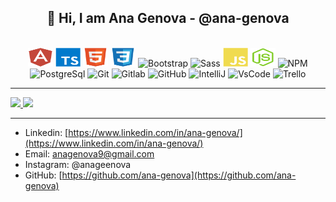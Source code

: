 <div align="center">
    <h2>👋 Hi, I am Ana Genova - @ana-genova </h2>
    <br/>
    <div>
        <img alt="Angular" title="Angular" height="30" width="40"
             src="https://raw.githubusercontent.com/devicons/devicon/master/icons/angularjs/angularjs-plain.svg">
        <img alt="Ts" title="Ts" height="30" width="40"
             src="https://raw.githubusercontent.com/devicons/devicon/master/icons/typescript/typescript-plain.svg">
        <img alt="HTML" title="HTML" height="30" width="40"
             src="https://raw.githubusercontent.com/devicons/devicon/master/icons/html5/html5-original.svg">
        <img alt="CSS" title="CSS" height="30" width="40"
             src="https://raw.githubusercontent.com/devicons/devicon/master/icons/css3/css3-original.svg">
        <img alt="Bootstrap" title="Bootstrap" height="30" width="40"
             src="https://cdn.jsdelivr.net/gh/devicons/devicon/icons/bootstrap/bootstrap-original.svg">
        <img alt="Sass" title="Sass" height="30" width="40"
             src="https://cdn.jsdelivr.net/gh/devicons/devicon/icons/sass/sass-original.svg">
        <img alt="Js" title="Js" height="30" width="40"
             src="https://raw.githubusercontent.com/devicons/devicon/master/icons/javascript/javascript-plain.svg">
        <img alt="NodeJs" title="NodeJs" height="30" width="40"
             src="https://raw.githubusercontent.com/devicons/devicon/master/icons/nodejs/nodejs-original.svg">
        <img alt="NPM" title="NPM" height="30" width="40"
             src="https://cdn.jsdelivr.net/gh/devicons/devicon/icons/npm/npm-original-wordmark.svg">
        <img alt="PostgreSql" title="PostgreSql" height="30" width="40"
             src="https://cdn.jsdelivr.net/gh/devicons/devicon/icons/postgresql/postgresql-original.svg">
        <img alt="Git" title="Git" height="30" width="40"
             src="https://cdn.jsdelivr.net/gh/devicons/devicon/icons/git/git-original.svg">
        <img alt="Gitlab" title="Gitlab" height="30" width="40"
             src="https://cdn.jsdelivr.net/gh/devicons/devicon/icons/gitlab/gitlab-original.svg">
        <img alt="GitHub" title="GitHub" height="30" width="40"
             src="https://cdn.jsdelivr.net/gh/devicons/devicon/icons/github/github-original.svg">
        <img alt="IntelliJ" title="IntelliJ" height="30" width="40"
             src="https://cdn.jsdelivr.net/gh/devicons/devicon/icons/intellij/intellij-plain.svg">
        <img alt="VsCode" title="VsCode" height="30" width="40"
             src="https://cdn.jsdelivr.net/gh/devicons/devicon/icons/vscode/vscode-original.svg">
        <img alt="Trello" title="Trello" height="30" width="40"
             src="https://cdn.jsdelivr.net/gh/devicons/devicon/icons/trello/trello-plain.svg">
    </div>
</div>

* * *

 [![](https://github-readme-stats.vercel.app/api?username=ana-genova&show_icons=true&theme=dark&include_all_commits=true&count_private=true) ![](https://github-readme-stats.vercel.app/api/top-langs/?username=ana-genova&layout=compact&langs_count=7&theme=dark)](github.com/ana-genova)

* * *

*   Linkedin: [https://www.linkedin.com/in/ana-genova/](https://www.linkedin.com/in/ana-genova/)
*   Email: anagenova9@gmail.com
*   Instagram: @anageenova
*   GitHub: [https://github.com/ana-genova](https://github.com/ana-genova)
